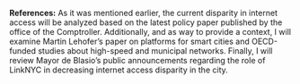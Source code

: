 **References:**
As it was mentioned earlier, the current disparity in internet access will be analyzed based on the latest policy paper published by the office of the Comptroller. Additionally, and as way to provide a context, I will examine Martin Lehofer’s paper on platforms for smart cities and OECD-funded studies about high-speed and municipal networks. Finally, I will review Mayor de Blasio’s public announcements regarding the role of LinkNYC in decreasing internet access disparity in the city. 
